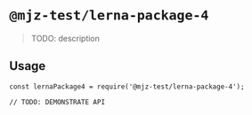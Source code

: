 # `@mjz-test/lerna-package-4`

> TODO: description

## Usage

```
const lernaPackage4 = require('@mjz-test/lerna-package-4');

// TODO: DEMONSTRATE API
```
